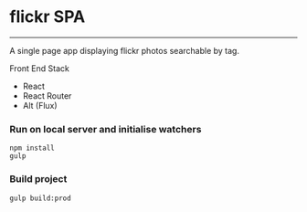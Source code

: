 # flickr SPA
---

A single page app displaying flickr photos searchable by tag.

Front End Stack
* React
* React Router
* Alt (Flux)

### Run on local server and initialise watchers

```
npm install
gulp

```

### Build project

```
gulp build:prod

```